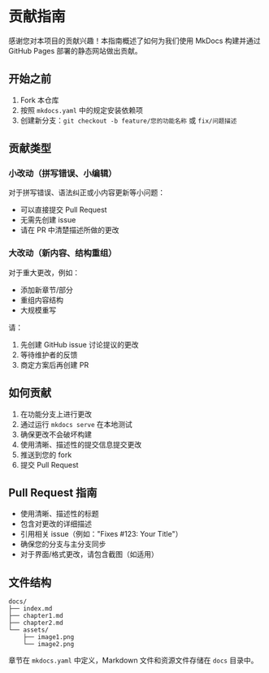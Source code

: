 # 贡献指南

感谢您对本项目的贡献兴趣！本指南概述了如何为我们使用 MkDocs 构建并通过 GitHub Pages 部署的静态网站做出贡献。

## 开始之前

1. Fork 本仓库
2. 按照 `mkdocs.yaml` 中的规定安装依赖项
3. 创建新分支：`git checkout -b feature/您的功能名称` 或 `fix/问题描述`

## 贡献类型

### 小改动（拼写错误、小编辑）

对于拼写错误、语法纠正或小内容更新等小问题：

- 可以直接提交 Pull Request
- 无需先创建 issue
- 请在 PR 中清楚描述所做的更改

### 大改动（新内容、结构重组）

对于重大更改，例如：

- 添加新章节/部分
- 重组内容结构
- 大规模重写

请：

1. 先创建 GitHub issue 讨论提议的更改
2. 等待维护者的反馈
3. 商定方案后再创建 PR

## 如何贡献

1. 在功能分支上进行更改
2. 通过运行 `mkdocs serve` 在本地测试
3. 确保更改不会破坏构建
4. 使用清晰、描述性的提交信息提交更改
5. 推送到您的 fork
6. 提交 Pull Request

## Pull Request 指南

- 使用清晰、描述性的标题
- 包含对更改的详细描述
- 引用相关 issue（例如："Fixes #123: Your Title"）
- 确保您的分支与主分支同步
- 对于界面/格式更改，请包含截图（如适用）

## 文件结构

```
docs/
├── index.md
├── chapter1.md
├── chapter2.md
└── assets/
    ├── image1.png
    └── image2.png
```

章节在 `mkdocs.yaml` 中定义，Markdown 文件和资源文件存储在 `docs` 目录中。
